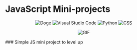 # JavaScript Mini-projects
<div align="center">
  
![Doge](https://git.io/Doge)
![Visual Studio Code](https://img.shields.io/badge/Visual%20Studio%20Code-0078d7.svg?style=for-the-badge&logo=visual-studio-code&logoColor=white)
![Python](https://img.shields.io/badge/JavaScript-F7DF1E.svg?style=for-the-badge&logo=JavaScript&logoColor=black)
![CSS](https://img.shields.io/badge/CSS%20Modules-000000.svg?style=for-the-badge&logo=CSS-Modules&logoColor=white)

![GIF](https://media.giphy.com/media/SvFocn0wNMx0iv2rYz/giphy.gif)

</div>
### Simple JS mini project to level up